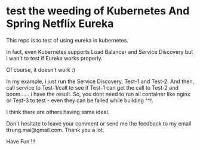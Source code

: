 # test the weeding of Kubernetes And Spring Netflix Eureka 
<p>This repo is to test of using eureka in kubernetes.
<p>In fact, even Kubernetes supports Load Balancer and Service Discovery but i wan't to test if Eureka works properly. 
<p>Of course, it doesn't work :) 
<p>In my example, i just run the Service Discovery, Test-1 and Test-2. And then, call service to Test-1/call to see if Test-1 can get the call to Test-2 and boom...... i have the result. So, you dont need to run all container like nginx or Test-3 to test - even they can be failed while building ^^!. 
<p>I think there are others having same ideal.
<p>Don't hesitate to leave your comment or send me the feedback to my email ttrung.mai@gmail.com. Thank you a lot.
<p>Have Fun !!!
